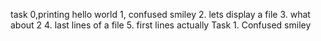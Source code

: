 task 0,printing hello world
1, confused smiley
2. lets display a file
3. what about 2
4. last lines of a file
5. first lines actually
Task 1. Confused smiley
